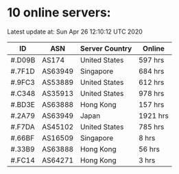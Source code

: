 # 10 online servers:

Latest update at: Sun Apr 26 12:10:12 UTC 2020

| ID | ASN | Server Country | Online |
| -- | --- | -------------- | ------ |
| #.D09B | AS174 | United States | 597 hrs |
| #.7F1D | AS63949 | Singapore | 684 hrs |
| #.9FC3 | AS53889 | United States | 612 hrs |
| #.C348 | AS35913 | United States | 978 hrs |
| #.BD3E | AS63888 | Hong Kong | 157 hrs |
| #.2A79 | AS63949 | Japan | 1921 hrs |
| #.F7DA | AS45102 | United States | 785 hrs |
| #.66BF | AS16509 | Singapore | 8 hrs |
| #.33B9 | AS63888 | Hong Kong | 56 hrs |
| #.FC14 | AS64271 | Hong Kong | 3 hrs |

